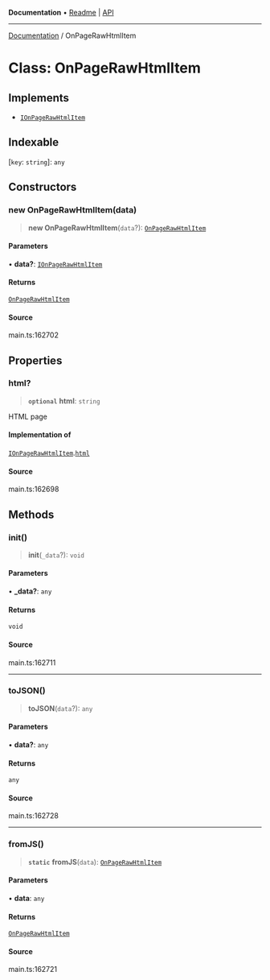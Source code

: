 **Documentation** • [Readme](../README.md) \| [API](../globals.md)

***

[Documentation](../README.md) / OnPageRawHtmlItem

# Class: OnPageRawHtmlItem

## Implements

- [`IOnPageRawHtmlItem`](../interfaces/IOnPageRawHtmlItem.md)

## Indexable

 \[`key`: `string`\]: `any`

## Constructors

### new OnPageRawHtmlItem(data)

> **new OnPageRawHtmlItem**(`data`?): [`OnPageRawHtmlItem`](OnPageRawHtmlItem.md)

#### Parameters

• **data?**: [`IOnPageRawHtmlItem`](../interfaces/IOnPageRawHtmlItem.md)

#### Returns

[`OnPageRawHtmlItem`](OnPageRawHtmlItem.md)

#### Source

main.ts:162702

## Properties

### html?

> **`optional`** **html**: `string`

HTML page

#### Implementation of

[`IOnPageRawHtmlItem`](../interfaces/IOnPageRawHtmlItem.md).[`html`](../interfaces/IOnPageRawHtmlItem.md#html)

#### Source

main.ts:162698

## Methods

### init()

> **init**(`_data`?): `void`

#### Parameters

• **\_data?**: `any`

#### Returns

`void`

#### Source

main.ts:162711

***

### toJSON()

> **toJSON**(`data`?): `any`

#### Parameters

• **data?**: `any`

#### Returns

`any`

#### Source

main.ts:162728

***

### fromJS()

> **`static`** **fromJS**(`data`): [`OnPageRawHtmlItem`](OnPageRawHtmlItem.md)

#### Parameters

• **data**: `any`

#### Returns

[`OnPageRawHtmlItem`](OnPageRawHtmlItem.md)

#### Source

main.ts:162721
